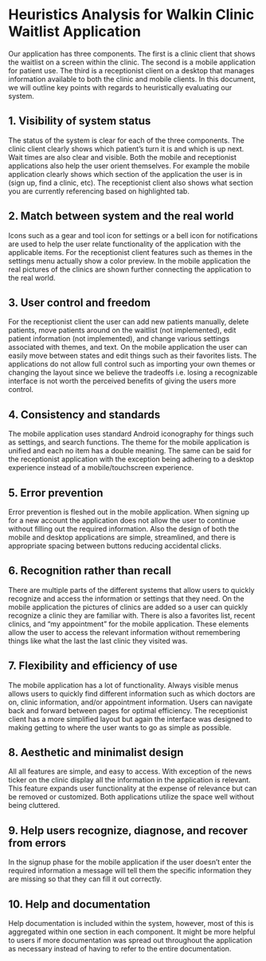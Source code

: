 # Heuristics Analysis for Walkin Clinic Waitlist Application 
Our application has three components. The first is a clinic client that shows
the waitlist on a screen within the clinic. The second is a mobile application
for patient use. The third is a receptionist client on a desktop that manages
information available to both the clinic and mobile clients. In this document,
we will outline key points with regards to heuristically evaluating our system.

## 1. Visibility of system status 
The status of the system is clear for each of the three components. The clinic
client clearly shows which patient’s turn it is and which is up next. Wait times
are also clear and visible. Both the mobile and receptionist applications also
help the user orient themselves. For example the mobile application clearly
shows which section of the application the user is in (sign up, find a clinic,
etc). The receptionist client also shows what section you are currently
referencing based on highlighted tab.

## 2. Match between system and the real world 
Icons such as a gear and tool icon for settings or a bell icon for notifications
are used to help the user relate functionality of the application with the
applicable items. For the receptionist client features such as themes in the
settings menu actually show a color preview. In the mobile application the real
pictures of the clinics are shown further connecting the application to the real
world. 

## 3. User control and freedom 
For the receptionist client the user can add new patients manually, delete
patients, move patients around on the waitlist (not implemented), edit patient
information (not implemented), and change various settings associated with
themes, and text. On the mobile application the user can easily move between
states and edit things such as their favorites lists. The applications do not
allow full control such as importing your own themes or changing the layout
since we believe the tradeoffs i.e. losing a recognizable interface is not worth
the perceived benefits of giving the users more control. 

## 4. Consistency and standards
The mobile application uses standard Android iconography for things such as
settings, and search functions. The theme for the mobile application is unified
and each no item has a double meaning. The same can be said for the receptionist
application with the exception being adhering to a desktop experience instead of
a mobile/touchscreen experience.

## 5. Error prevention 
Error prevention is fleshed out in the mobile application. When signing up for a
new account the application does not allow the user to continue without filling
out the required information. Also the design of both the mobile and desktop
applications are simple, streamlined, and there is appropriate spacing between
buttons reducing accidental clicks. 

## 6. Recognition rather than recall 
There are multiple parts of the different systems that allow users to quickly
recognize and access the information or settings that they need. On the mobile
application the pictures of clinics are added so a user can quickly recognize a
clinic they are familiar with. There is also a favorites list, recent clinics,
and “my appointment” for the mobile application. These elements allow the user
to access the relevant information without remembering things like what the last
the last clinic they visited was. 

## 7. Flexibility and efficiency of use
The mobile application has a lot of functionality. Always visible menus allows
users to quickly find different information such as which doctors are on, clinic
information, and/or appointment information. Users can navigate back and forward
between pages for optimal efficiency. The receptionist client has a more
simplified layout but again the interface was designed to making getting to
where the user wants to go as simple as possible. 

## 8. Aesthetic and minimalist design 
All all features are simple, and easy to access. With exception of the news
ticker on the clinic display all the information in the application is relevant.
This feature expands user functionality at the expense of relevance but can be
removed or customized. Both applications utilize the space well without being
cluttered. 

## 9. Help users recognize, diagnose, and recover from errors 
In the signup phase for the mobile application if the user doesn’t enter the
required information a message will tell them the specific information they are
missing so that they can fill it out correctly. 

## 10. Help and documentation 
Help documentation is included within the system, however, most of this is
aggregated within one section in each component. It might be more helpful to
users if more documentation was spread out throughout the application as
necessary instead of having to refer to the entire documentation.
